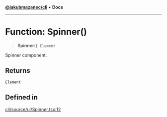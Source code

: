 [**@jakubmazanec/cli**](../README.md) • **Docs**

---

# Function: Spinner()

> **Spinner**(): `Element`

Spinner component.

## Returns

`Element`

## Defined in

[cli/source/ui/Spinner.tsx:12](https://github.com/jakubmazanec/tools/blob/4809b04453aafb35a917917e0b4964a9ec0cd132/packages/cli/source/ui/Spinner.tsx#L12)
